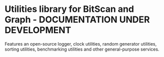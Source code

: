 # Utilities library for BitScan and Graph - DOCUMENTATION UNDER DEVELOPMENT

Features an open-source logger, clock utilities, random generator utilities, sorting utilities, benchmarking utilities and other general-purpose services.



